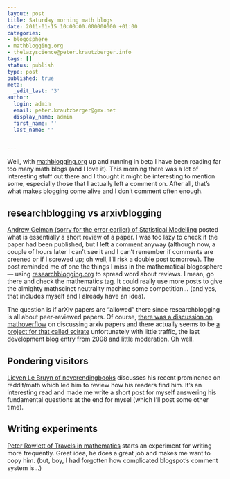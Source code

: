 ```yaml
---
layout: post
title: Saturday morning math blogs
date: 2011-01-15 10:00:00.000000000 +01:00
categories:
- blogosphere
- mathblogging.org
- thelazyscience@peter.krautzberger.info
tags: []
status: publish
type: post
published: true
meta:
  _edit_last: '3'
author:
  login: admin
  email: peter.krautzberger@gmx.net
  display_name: admin
  first_name: ''
  last_name: ''


---
```


Well, with [mathblogging.org](http://www.mathblogging.org) up and running in beta I have been reading far too many math blogs (and I love it). This morning there was a lot of interesting stuff out there and I thought it might be interesting to mention some, especially those that I actually left a comment on. After all, that’s what makes blogging come alive and I don’t comment often enough.

## researchblogging vs arxivblogging

[Andrew Gelman (sorry for the error earlier) of Statistical Modelling](http://www.stat.columbia.edu/~cook/movabletype/archives/2011/01/regression_disc.html "...") posted what is essentially a short review of a paper. I was too lazy to check if the paper had been published, but I left a comment anyway (although now, a couple of hours later I can’t see it and I can’t remember if comments are creened or if I screwed up; oh well, I’ll risk a double post tomorrow). The post reminded me of one the things I miss in the mathematical blogosphere — using [researchblogging.org](http://researchblogging.org) to spread word about reviews. I mean, go there and check the mathematics tag. It could really use more posts to give the almighty mathscinet neutrality machine some competition… (and yes, that includes myself and I already have an idea).

The question is if arXiv papers are “allowed” there since researchblogging is all about peer-reviewed papers. Of course, [there was a discussion on mathoverflow](http://mathoverflow.net/questions/51056/is-there-a-place-where-people-discuss-arxiv-org-papers) on discussing arxiv papers and there actually seems to be [a project for that called scirate](http://scirate.com/) unfortunately with little traffic, the last development blog entry from 2008 and little moderation. Oh well.

## Pondering visitors

[Lieven Le Bruyn of neverendingbooks](http://www.neverendingbooks.org/index.php/the-reddit-aftereffect.html) discusses his recent prominence on reddit/math which led him to review how his readers find him. It’s an interesting read and made me write a short post for myself answering his fundamental questions at the end for mysel (which I’ll post some other time).

## Writing experiments

[Peter Rowlett of Travels in mathematics](http://travelsinamathematicalworld.blogspot.com/2011/01/400-words-in-30-minutes-on-chaos-and.html) starts an experiment for writing more frequently. Great idea, he does a great job and makes me want to copy him. (but, boy, I had forgotten how complicated blogspot’s comment system is…)